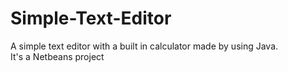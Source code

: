 # Simple-Text-Editor
A simple text editor with a built in calculator made by using Java.</br>
It's a Netbeans project
